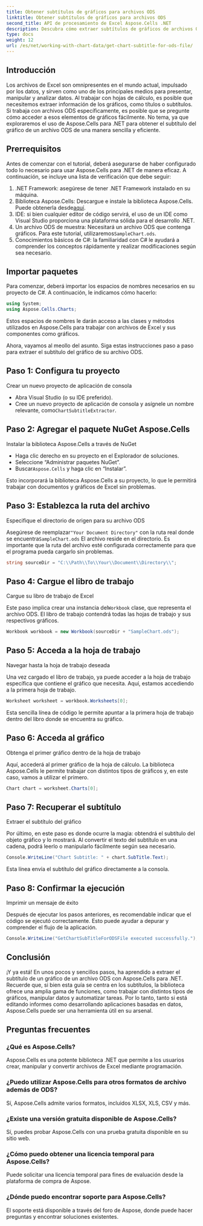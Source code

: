 ```yaml
---
title: Obtener subtítulos de gráficos para archivos ODS
linktitle: Obtener subtítulos de gráficos para archivos ODS
second_title: API de procesamiento de Excel Aspose.Cells .NET
description: Descubra cómo extraer subtítulos de gráficos de archivos ODS con Aspose.Cells para .NET con esta guía detallada paso a paso. Perfecta para desarrolladores.
type: docs
weight: 12
url: /es/net/working-with-chart-data/get-chart-subtitle-for-ods-file/
---
```

## Introducción

Los archivos de Excel son omnipresentes en el mundo actual, impulsado por los datos, y sirven como uno de los principales medios para presentar, manipular y analizar datos. Al trabajar con hojas de cálculo, es posible que necesitemos extraer información de los gráficos, como títulos o subtítulos. Si trabaja con archivos ODS específicamente, es posible que se pregunte cómo acceder a esos elementos de gráficos fácilmente. No tema, ya que exploraremos el uso de Aspose.Cells para .NET para obtener el subtítulo del gráfico de un archivo ODS de una manera sencilla y eficiente.

## Prerrequisitos

Antes de comenzar con el tutorial, deberá asegurarse de haber configurado todo lo necesario para usar Aspose.Cells para .NET de manera eficaz. A continuación, se incluye una lista de verificación que debe seguir:

1. .NET Framework: asegúrese de tener .NET Framework instalado en su máquina. 
2.  Biblioteca Aspose.Cells: Descargue e instale la biblioteca Aspose.Cells. Puede obtenerla desde[aquí](https://releases.aspose.com/cells/net/).
3. IDE: si bien cualquier editor de código servirá, el uso de un IDE como Visual Studio proporciona una plataforma sólida para el desarrollo .NET.
4.  Un archivo ODS de muestra: Necesitará un archivo ODS que contenga gráficos. Para este tutorial, utilizaremos`SampleChart.ods`.
5. Conocimientos básicos de C#: la familiaridad con C# le ayudará a comprender los conceptos rápidamente y realizar modificaciones según sea necesario.

## Importar paquetes

Para comenzar, deberá importar los espacios de nombres necesarios en su proyecto de C#. A continuación, le indicamos cómo hacerlo:

```csharp
using System;
using Aspose.Cells.Charts;
```

Estos espacios de nombres le darán acceso a las clases y métodos utilizados en Aspose.Cells para trabajar con archivos de Excel y sus componentes como gráficos.

Ahora, vayamos al meollo del asunto. Siga estas instrucciones paso a paso para extraer el subtítulo del gráfico de su archivo ODS.

## Paso 1: Configura tu proyecto

Crear un nuevo proyecto de aplicación de consola

- Abra Visual Studio (o su IDE preferido).
-  Cree un nuevo proyecto de aplicación de consola y asígnele un nombre relevante, como`ChartSubtitleExtractor`.

## Paso 2: Agregar el paquete NuGet Aspose.Cells

Instalar la biblioteca Aspose.Cells a través de NuGet

- Haga clic derecho en su proyecto en el Explorador de soluciones.
- Seleccione “Administrar paquetes NuGet”.
-  Buscar`Aspose.Cells` y haga clic en “Instalar”.

Esto incorporará la biblioteca Aspose.Cells a su proyecto, lo que le permitirá trabajar con documentos y gráficos de Excel sin problemas.

## Paso 3: Establezca la ruta del archivo

Especifique el directorio de origen para su archivo ODS

 Asegúrese de reemplazar`"Your Document Directory"` con la ruta real donde se encuentra`SampleChart.ods` El archivo reside en el directorio. Es importante que la ruta del archivo esté configurada correctamente para que el programa pueda cargarlo sin problemas.

```csharp
string sourceDir = "C:\\Path\\To\\Your\\Document\\Directory\\";
```

## Paso 4: Cargue el libro de trabajo

Cargue su libro de trabajo de Excel

 Este paso implica crear una instancia del`Workbook` clase, que representa el archivo ODS. El libro de trabajo contendrá todas las hojas de trabajo y sus respectivos gráficos.

```csharp
Workbook workbook = new Workbook(sourceDir + "SampleChart.ods");
```

## Paso 5: Acceda a la hoja de trabajo

Navegar hasta la hoja de trabajo deseada

Una vez cargado el libro de trabajo, ya puede acceder a la hoja de trabajo específica que contiene el gráfico que necesita. Aquí, estamos accediendo a la primera hoja de trabajo.

```csharp
Worksheet worksheet = workbook.Worksheets[0];
```

Esta sencilla línea de código le permite apuntar a la primera hoja de trabajo dentro del libro donde se encuentra su gráfico.

## Paso 6: Acceda al gráfico

Obtenga el primer gráfico dentro de la hoja de trabajo

Aquí, accederá al primer gráfico de la hoja de cálculo. La biblioteca Aspose.Cells le permite trabajar con distintos tipos de gráficos y, en este caso, vamos a utilizar el primero.

```csharp
Chart chart = worksheet.Charts[0];
```

## Paso 7: Recuperar el subtítulo

Extraer el subtítulo del gráfico

Por último, en este paso es donde ocurre la magia: obtendrá el subtítulo del objeto gráfico y lo mostrará. Al convertir el texto del subtítulo en una cadena, podrá leerlo o manipularlo fácilmente según sea necesario.

```csharp
Console.WriteLine("Chart Subtitle: " + chart.SubTitle.Text);
```

Esta línea envía el subtítulo del gráfico directamente a la consola.

## Paso 8: Confirmar la ejecución

Imprimir un mensaje de éxito

Después de ejecutar los pasos anteriores, es recomendable indicar que el código se ejecutó correctamente. Esto puede ayudar a depurar y comprender el flujo de la aplicación.

```csharp
Console.WriteLine("GetChartSubTitleForODSFile executed successfully.");
```

## Conclusión

¡Y ya está! En unos pocos y sencillos pasos, ha aprendido a extraer el subtítulo de un gráfico de un archivo ODS con Aspose.Cells para .NET. Recuerde que, si bien esta guía se centra en los subtítulos, la biblioteca ofrece una amplia gama de funciones, como trabajar con distintos tipos de gráficos, manipular datos y automatizar tareas. Por lo tanto, tanto si está editando informes como desarrollando aplicaciones basadas en datos, Aspose.Cells puede ser una herramienta útil en su arsenal.

## Preguntas frecuentes

### ¿Qué es Aspose.Cells?
Aspose.Cells es una potente biblioteca .NET que permite a los usuarios crear, manipular y convertir archivos de Excel mediante programación.

### ¿Puedo utilizar Aspose.Cells para otros formatos de archivo además de ODS?
Sí, Aspose.Cells admite varios formatos, incluidos XLSX, XLS, CSV y más.

### ¿Existe una versión gratuita disponible de Aspose.Cells?
Sí, puedes probar Aspose.Cells con una prueba gratuita disponible en su sitio web.

### ¿Cómo puedo obtener una licencia temporal para Aspose.Cells?
Puede solicitar una licencia temporal para fines de evaluación desde la plataforma de compra de Aspose.

### ¿Dónde puedo encontrar soporte para Aspose.Cells?
El soporte está disponible a través del foro de Aspose, donde puede hacer preguntas y encontrar soluciones existentes.